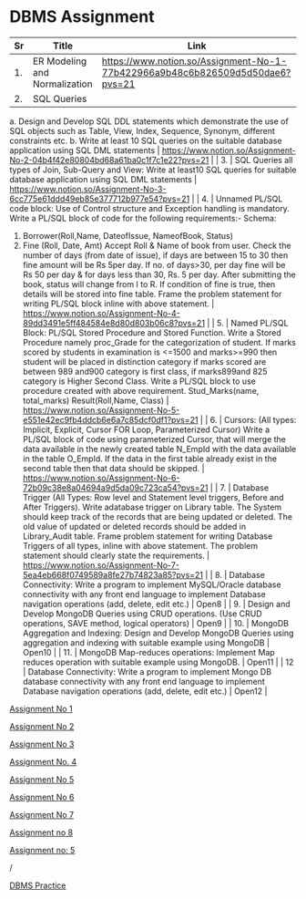# DBMS Assignment

| Sr | Title | Link |
| --- | --- | --- |
| 1. | ER Modeling and Normalization | https://www.notion.so/Assignment-No-1-77b422966a9b48c6b826509d5d50dae6?pvs=21 |
| 2. | SQL Queries
a. Design and Develop SQL DDL statements which demonstrate the use of SQL objects such as Table, View, Index, Sequence, Synonym, different
constraints etc.
b. Write at least 10 SQL queries on the suitable database application using SQL DML statements | https://www.notion.so/Assignment-No-2-04b4f42e80804bd68a61ba0c1f7c1e22?pvs=21 |
| 3. | SQL Queries all types of Join, Sub-Query and View:
Write at least10 SQL queries for suitable database application using SQL DML statements | https://www.notion.so/Assignment-No-3-6cc775e61ddd49eb85e377712b977e54?pvs=21 |
| 4. | Unnamed PL/SQL code block: Use of Control structure and Exception handling is mandatory. Write a PL/SQL block of code for the following requirements:-
Schema:
1. Borrower(Roll,Name, DateofIssue, NameofBook, Status)
2. Fine (Roll, Date, Amt)
Accept Roll & Name of book from user. Check the number of days (from date of issue), if days are between 15 to 30 then fine amount will be Rs 5per day.
If no. of days>30, per day fine will be Rs 50 per day &  for days less than 30, Rs. 5 per day. After submitting the book, status will change from I to R.
If condition of fine is true, then details will be stored into fine table.
Frame the problem statement for writing PL/SQL block inline with above statement. | https://www.notion.so/Assignment-No-4-89dd3491e5ff484584e8d80d803b06c8?pvs=21 |
| 5. | Named PL/SQL Block: PL/SQL Stored Procedure and Stored Function.
Write a Stored Procedure namely proc_Grade for the categorization of student. If marks scored by students in examination is <=1500 and marks>=990 then student will be placed in distinction category if marks scored are between 989 and900 category is first class, if marks899and 825 category is Higher Second Class.
Write a PL/SQL block to use procedure created with above requirement.
Stud_Marks(name, total_marks)
Result(Roll,Name, Class) | https://www.notion.so/Assignment-No-5-e551e42ec9fb4ddcb6e6a7c85dcf0df1?pvs=21 |
| 6. | Cursors: (All types: Implicit, Explicit, Cursor FOR Loop, Parameterized Cursor)
Write a PL/SQL block of code using parameterized Cursor, that will merge the data available in the newly created table N_EmpId with the data available in the table O_EmpId.
If the data in the first table already exist in the second table then that data should be skipped. | https://www.notion.so/Assignment-No-6-72b09c38e8a04694a9d5da09c723ca54?pvs=21 |
| 7. | Database Trigger (All Types: Row level and Statement level triggers, Before and After Triggers). Write adatabase trigger on Library table. The System should keep track of the records that are being updated or deleted. The old value of updated or deleted records should be added in Library_Audit table.
Frame problem statement for writing Database Triggers of all types, inline with above statement. The problem statement should clearly state the requirements. | https://www.notion.so/Assignment-No-7-5ea4eb668f0749589a8fe27b74823a85?pvs=21 |
| 8. | Database Connectivity:
Write a program to implement MySQL/Oracle database connectivity with any front end language to implement Database navigation operations (add, delete, edit etc.) | Open8 |
| 9. | Design and Develop MongoDB Queries using CRUD operations. (Use CRUD operations, SAVE method, logical operators) | Open9 |
| 10. | MongoDB Aggregation and Indexing:
Design and Develop MongoDB Queries using aggregation and indexing with suitable example using MongoDB | Open10 |
| 11. | MongoDB Map-reduces operations:
Implement Map reduces operation with suitable example using
MongoDB. | Open11 |
| 12 | Database Connectivity:
Write a program to implement Mongo DB database
connectivity with any front end language to implement
Database navigation operations (add, delete, edit etc.) | Open12 |

[Assignment No 1](https://www.notion.so/Assignment-No-1-77b422966a9b48c6b826509d5d50dae6?pvs=21)

[Assignment No 2](https://www.notion.so/Assignment-No-2-04b4f42e80804bd68a61ba0c1f7c1e22?pvs=21)

[Assignment No 3](https://www.notion.so/Assignment-No-3-6cc775e61ddd49eb85e377712b977e54?pvs=21)

[Assignment No. 4](https://www.notion.so/Assignment-No-4-89dd3491e5ff484584e8d80d803b06c8?pvs=21)

[Assignment No 5](https://www.notion.so/Assignment-No-5-e551e42ec9fb4ddcb6e6a7c85dcf0df1?pvs=21)

[Assignment No 6](https://www.notion.so/Assignment-No-6-72b09c38e8a04694a9d5da09c723ca54?pvs=21)

[Assignment No 7](https://www.notion.so/Assignment-No-7-5ea4eb668f0749589a8fe27b74823a85?pvs=21)

[Assignment no 8](https://www.notion.so/Assignment-no-8-d120fbd124a44caca2906074c60a27e6?pvs=21)

[Assignment no: 5](https://www.notion.so/Assignment-no-5-a3b7789f2e87486f93c9d1356854764c?pvs=21)

/

[DBMS Practice](https://www.notion.so/DBMS-Practice-c53df47844a349589abd14c94cc5459f?pvs=21)